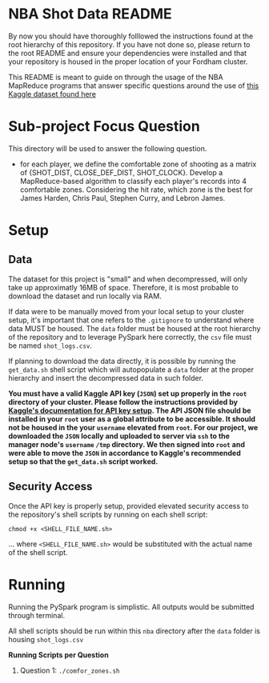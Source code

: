 
# NBA Shot Data README

By now you should have thoroughly folllowed the instructions found at the root hierarchy of this repository. If you have not done so, please return to the root README and ensure your dependencies were installed and that your repository is housed in the proper location of your Fordham cluster. 

This README is meant to guide on through the usage of the NBA MapReduce programs that answer specific questions around the use of [this Kaggle dataset found here](https://www.kaggle.com/datasets/dansbecker/nba-shot-logs)

# Sub-project Focus Question

This directory will be used to answer the following question.

- for each player, we define the comfortable zone of shooting as a matrix of {SHOT_DIST, CLOSE_DEF_DIST, SHOT_CLOCK}. Develop a MapReduce-based algorithm to classify each player's records into 4 comfortable zones. Considering the hit rate, which zone is the best for James Harden, Chris Paul, Stephen Curry, and Lebron James. 

# Setup

## Data
The dataset for this project is "small" and when decompressed, will only take up approximatly 16MB of space. Therefore, it is most probable to download the dataset and run locally via RAM.

If data were to be manually moved from your local setup to your cluster setup, it's important that one refers to the `.gitignore` to understand where data MUST be housed. The `data` folder must be housed at the root hierarchy of the repository and to leverage PySpark here correctly, the `csv` file must be named `shot_logs.csv`.

If planning to download the data directly, it is possible by running the `get_data.sh` shell script which will autopopulate a `data` folder at the proper hierarchy and insert the decompressed data in such folder. 

**You must have a valid Kaggle API key (`JSON`) set up properly in the `root` directory of your cluster. Please follow the instructions provided by [Kaggle's documentation for API key setup](https://www.kaggle.com/docs/api). The API JSON file should be installed in your `root` user as a global attribute to be accessible. It should not be housed in the your `username` elevated from `root`. For our project, we downloaded the `JSON` locally and uploaded to server via `ssh` to the manager node's `username` `/tmp` directory. We then signed into `root` and were able to move the `JSON` in accordance to Kaggle's recommended setup so that the `get_data.sh` script worked.**

## Security Access

Once the API key is properly setup, provided elevated security access to the repository's shell scripts by running on each shell script:

```
chmod +x <SHELL_FILE_NAME.sh>
```

... where `<SHELL_FILE_NAME.sh>` would be substituted with the actual name of the shell script. 


# Running

Running the PySpark program is simplistic. All outputs would be submitted through terminal. 

All shell scripts should be run within this `nba` directory after the `data` folder is housing `shot_logs.csv` 

**Running Scripts per Question**

1) Question 1: `./comfor_zones.sh`

